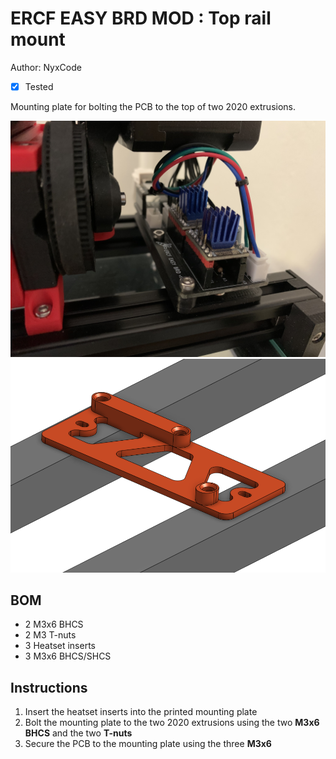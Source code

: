 # ERCF EASY BRD MOD : Top rail mount
Author: NyxCode
- [x] Tested

Mounting plate for bolting the PCB to the top of two 2020 extrusions.

![Photo](./photo.jpg)
![CAD](./CAD.png)

## BOM
- 2 M3x6 BHCS
- 2 M3 T-nuts
- 3 Heatset inserts
- 3 M3x6 BHCS/SHCS

## Instructions
1. Insert the heatset inserts into the printed mounting plate
2. Bolt the mounting plate to the two 2020 extrusions using the two **M3x6 BHCS** and the two **T-nuts**
3. Secure the PCB to the mounting plate using the three **M3x6**
